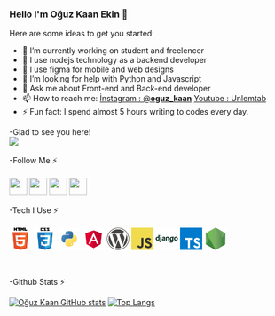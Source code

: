  ### Hello I'm Oğuz Kaan Ekin 👋
Here are some ideas to get you started:

- 🔭 I’m currently working on student and freelencer
- 🌱 I use nodejs technology as a backend developer
- 👯 I use figma for mobile and web designs
- 🤔 I’m looking for help with Python and Javascript
- 💬 Ask me about Front-end and Back-end developer
- 📫 How to reach me: [İnstagram : @__oguz_kaan__](https://www.instagram.com/__oguz_kaan__/?hl=tr) [Youtube : Unlemtab](https://www.youtube.com/channel/UCOvKB_NGWD8LAfOG3uqvP7A)
- ⚡ Fun fact: I spend almost 5 hours writing to codes every day.

-Glad to see you here! </br>
![](https://komarev.com/ghpvc/?username=your-github-mekroket&color=green)

-Follow Me ⚡ </br></br>
[<img height="32" width="32"  src="https://unpkg.com/simple-icons@v5/icons/instagram.svg" />](https://www.instagram.com/__oguz_kaan__/?hl=tr)
[<img height="32" width="32" src="https://unpkg.com/simple-icons@v5/icons/youtube.svg" />](https://www.youtube.com/channel/UCOvKB_NGWD8LAfOG3uqvP7A)
[<img height="32" width="32" src="https://unpkg.com/simple-icons@v5/icons/discord.svg" />](https://discord.gg/HwpJFNFnyX)
[<img height="32" width="32" src="https://unpkg.com/simple-icons@v5/icons/linkedin.svg" />](https://www.linkedin.com/in/o%C4%9Fuz-kaan-ekin-b82585201/)

-Tech I Use ⚡ </br></br>
<img src ="https://raw.githubusercontent.com/github/explore/80688e429a7d4ef2fca1e82350fe8e3517d3494d/topics/html/html.png" width="40">
<img src ="https://raw.githubusercontent.com/github/explore/80688e429a7d4ef2fca1e82350fe8e3517d3494d/topics/css/css.png" width="40">
<img src ="https://raw.githubusercontent.com/github/explore/80688e429a7d4ef2fca1e82350fe8e3517d3494d/topics/python/python.png" width="40">
<img src ="https://raw.githubusercontent.com/github/explore/80688e429a7d4ef2fca1e82350fe8e3517d3494d/topics/angular/angular.png" width="40">
<img src ="https://raw.githubusercontent.com/github/explore/80688e429a7d4ef2fca1e82350fe8e3517d3494d/topics/wordpress/wordpress.png" width="40">
<img src ="https://raw.githubusercontent.com/github/explore/80688e429a7d4ef2fca1e82350fe8e3517d3494d/topics/javascript/javascript.png" width="40">
<img src ="https://raw.githubusercontent.com/github/explore/80688e429a7d4ef2fca1e82350fe8e3517d3494d/topics/django/django.png" width="40">
<img src ="https://raw.githubusercontent.com/github/explore/80688e429a7d4ef2fca1e82350fe8e3517d3494d/topics/typescript/typescript.png" width="40">
<img src ="https://raw.githubusercontent.com/github/explore/80688e429a7d4ef2fca1e82350fe8e3517d3494d/topics/nodejs/nodejs.png" width="40">

</br>

-Github Stats ⚡ 

[![Oğuz Kaan GitHub stats](https://github-readme-stats.vercel.app/api?username=mekroket)](https://github.com/mekroket)
[![Top Langs](https://github-readme-stats.vercel.app/api/top-langs/?username=mekroket)](https://github.com/mekroket)


